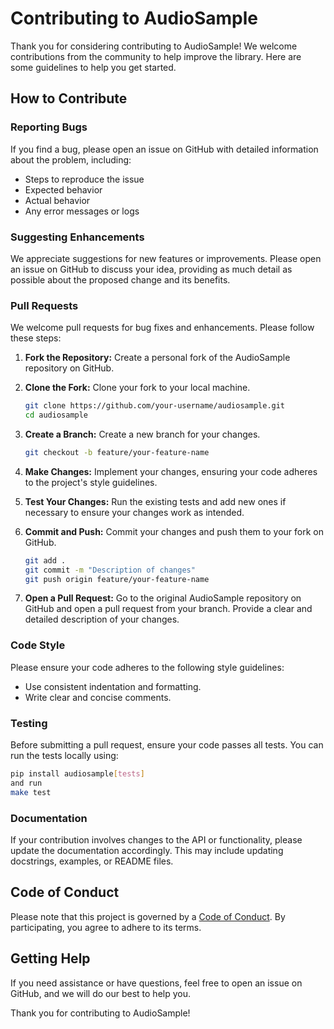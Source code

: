 # Contributing to AudioSample

Thank you for considering contributing to AudioSample! We welcome contributions from the community to help improve the library. Here are some guidelines to help you get started.

## How to Contribute

### Reporting Bugs

If you find a bug, please open an issue on GitHub with detailed information about the problem, including:

- Steps to reproduce the issue
- Expected behavior
- Actual behavior
- Any error messages or logs

### Suggesting Enhancements

We appreciate suggestions for new features or improvements. Please open an issue on GitHub to discuss your idea, providing as much detail as possible about the proposed change and its benefits.

### Pull Requests

We welcome pull requests for bug fixes and enhancements. Please follow these steps:

1. **Fork the Repository:** Create a personal fork of the AudioSample repository on GitHub.

2. **Clone the Fork:** Clone your fork to your local machine.

   ```bash
   git clone https://github.com/your-username/audiosample.git
   cd audiosample
   ```

3. **Create a Branch:** Create a new branch for your changes.

   ```bash
   git checkout -b feature/your-feature-name
   ```

4. **Make Changes:** Implement your changes, ensuring your code adheres to the project's style guidelines.

5. **Test Your Changes:** Run the existing tests and add new ones if necessary to ensure your changes work as intended.

6. **Commit and Push:** Commit your changes and push them to your fork on GitHub.

   ```bash
   git add .
   git commit -m "Description of changes"
   git push origin feature/your-feature-name
   ```

7. **Open a Pull Request:** Go to the original AudioSample repository on GitHub and open a pull request from your branch. Provide a clear and detailed description of your changes.

### Code Style

Please ensure your code adheres to the following style guidelines:

- Use consistent indentation and formatting.
- Write clear and concise comments.

### Testing

Before submitting a pull request, ensure your code passes all tests. You can run the tests locally using:

```bash
pip install audiosample[tests]
and run
make test
```

### Documentation

If your contribution involves changes to the API or functionality, please update the documentation accordingly. This may include updating docstrings, examples, or README files.

## Code of Conduct

Please note that this project is governed by a [Code of Conduct](CODE_OF_CONDUCT.md). By participating, you agree to adhere to its terms.

## Getting Help

If you need assistance or have questions, feel free to open an issue on GitHub, and we will do our best to help you.

Thank you for contributing to AudioSample!
